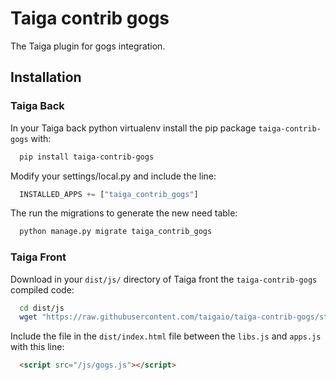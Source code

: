 Taiga contrib gogs
==================

The Taiga plugin for gogs integration.

Installation
------------

### Taiga Back

In your Taiga back python virtualenv install the pip package `taiga-contrib-gogs` with:

```bash
  pip install taiga-contrib-gogs
```

Modify your settings/local.py and include the line:

```python
  INSTALLED_APPS += ["taiga_contrib_gogs"]
```

The run the migrations to generate the new need table:

```bash
  python manage.py migrate taiga_contrib_gogs
```

### Taiga Front

Download in your `dist/js/` directory of Taiga front the `taiga-contrib-gogs` compiled code:

```bash
  cd dist/js
  wget "https://raw.githubusercontent.com/taigaio/taiga-contrib-gogs/stable/front/dist/gogs.js"
```

Include the file in the `dist/index.html` file between the `libs.js` and `apps.js` with this line:

```html
  <script src="/js/gogs.js"></script>
```
